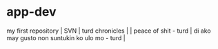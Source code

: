 # app-dev
my first repository
| SVN | turd chronicles |
| peace of shit - turd | di ako may gusto non suntukin ko ulo mo - turd |
